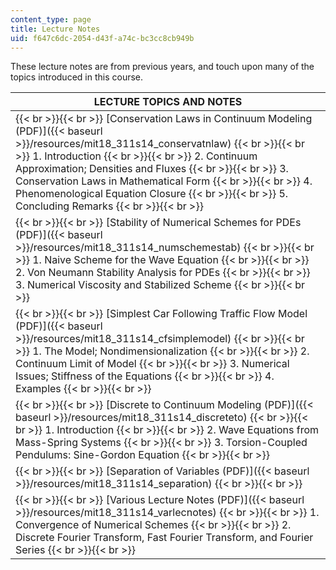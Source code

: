 ```yaml
---
content_type: page
title: Lecture Notes
uid: f647c6dc-2054-d43f-a74c-bc3cc8cb949b
---
```


These lecture notes are from previous years, and touch upon many of the topics introduced in this course.

| LECTURE TOPICS AND NOTES |
| --- |
|  {{< br >}}{{< br >}} [Conservation Laws in Continuum Modeling (PDF)]({{< baseurl >}}/resources/mit18_311s14_conservatnlaw) {{< br >}}{{< br >}} 1\. Introduction {{< br >}}{{< br >}} 2\. Continuum Approximation; Densities and Fluxes {{< br >}}{{< br >}} 3\. Conservation Laws in Mathematical Form {{< br >}}{{< br >}} 4\. Phenomenological Equation Closure {{< br >}}{{< br >}} 5\. Concluding Remarks {{< br >}}{{< br >}}  |
|  {{< br >}}{{< br >}} [Stability of Numerical Schemes for PDEs (PDF)]({{< baseurl >}}/resources/mit18_311s14_numschemestab) {{< br >}}{{< br >}} 1\. Naive Scheme for the Wave Equation {{< br >}}{{< br >}} 2\. Von Neumann Stability Analysis for PDEs {{< br >}}{{< br >}} 3\. Numerical Viscosity and Stabilized Scheme {{< br >}}{{< br >}}  |
|  {{< br >}}{{< br >}} [Simplest Car Following Traffic Flow Model (PDF)]({{< baseurl >}}/resources/mit18_311s14_cfsimplemodel) {{< br >}}{{< br >}} 1\. The Model; Nondimensionalization {{< br >}}{{< br >}} 2\. Continuum Limit of Model {{< br >}}{{< br >}} 3\. Numerical Issues; Stiffness of the Equations {{< br >}}{{< br >}} 4\. Examples {{< br >}}{{< br >}}  |
|  {{< br >}}{{< br >}} [Discrete to Continuum Modeling (PDF)]({{< baseurl >}}/resources/mit18_311s14_discreteto) {{< br >}}{{< br >}} 1\. Introduction {{< br >}}{{< br >}} 2\. Wave Equations from Mass-Spring Systems {{< br >}}{{< br >}} 3\. Torsion-Coupled Pendulums: Sine-Gordon Equation {{< br >}}{{< br >}}  |
|  {{< br >}}{{< br >}} [Separation of Variables (PDF)]({{< baseurl >}}/resources/mit18_311s14_separation) {{< br >}}{{< br >}}  |
|  {{< br >}}{{< br >}} [Various Lecture Notes (PDF)]({{< baseurl >}}/resources/mit18_311s14_varlecnotes) {{< br >}}{{< br >}} 1\. Convergence of Numerical Schemes {{< br >}}{{< br >}} 2\. Discrete Fourier Transform, Fast Fourier Transform, and Fourier Series {{< br >}}{{< br >}}